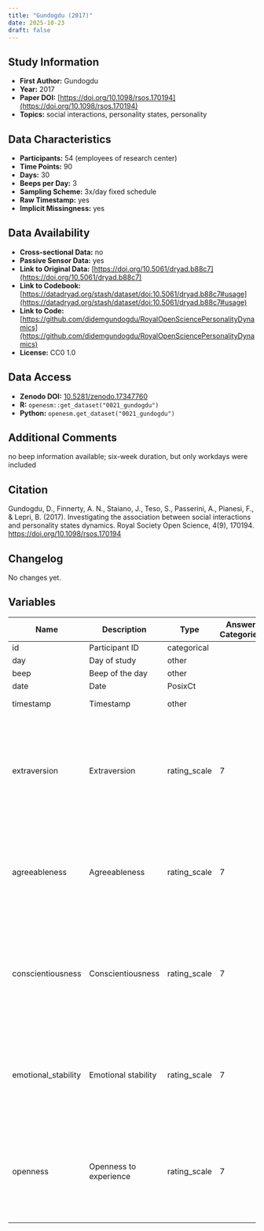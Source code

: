 ```yaml
---
title: "Gundogdu (2017)"
date: 2025-10-23
draft: false
---
```



## Study Information

- **First Author:** Gundogdu
- **Year:** 2017
- **Paper DOI:** [https://doi.org/10.1098/rsos.170194](https://doi.org/10.1098/rsos.170194)
- **Topics:** social interactions, personality states, personality

## Data Characteristics

- **Participants:** 54 (employees of research center)
- **Time Points:** 90
- **Days:** 30
- **Beeps per Day:** 3
- **Sampling Scheme:** 3x/day fixed schedule
- **Raw Timestamp:** yes
- **Implicit Missingness:** yes

## Data Availability

- **Cross-sectional Data:** no
- **Passive Sensor Data:** yes
- **Link to Original Data:** [https://doi.org/10.5061/dryad.b88c7](https://doi.org/10.5061/dryad.b88c7)
- **Link to Codebook:** [https://datadryad.org/stash/dataset/doi:10.5061/dryad.b88c7#usage](https://datadryad.org/stash/dataset/doi:10.5061/dryad.b88c7#usage)
- **Link to Code:** [https://github.com/didemgundogdu/RoyalOpenSciencePersonalityDynamics](https://github.com/didemgundogdu/RoyalOpenSciencePersonalityDynamics)
- **License:** CC0 1.0

## Data Access

- **Zenodo DOI:** [10.5281/zenodo.17347760](https://doi.org/10.5281/zenodo.17347760)
- **R:** `openesm::get_dataset("0021_gundogdu")`
- **Python:** `openesm.get_dataset("0021_gundogdu")`

## Additional Comments

no beep information available; six-week duration, but only workdays were included


## Citation

Gundogdu, D., Finnerty, A. N., Staiano, J., Teso, S., Passerini, A., Pianesi, F., & Lepri, B. (2017). Investigating the association between social interactions and personality states dynamics. Royal Society Open Science, 4(9), 170194. https://doi.org/10.1098/rsos.170194




## Changelog

No changes yet.

## Variables

| Name | Description | Type | Answer Categories | Details | Labels | Transformation | Source | Assessment Type | Construct | Comments |
|------|-------------|------|------------------|---------|--------|----------------|--------|----------------|----------|----------|
| id | Participant ID | categorical |  |  |  |  |  | ESM |  |  |
| day | Day of study | other |  |  |  |  |  | ESM |  |  |
| beep | Beep of the day | other |  |  |  |  |  | ESM |  |  |
| date | Date | PosixCt |  |  |  |  |  | ESM |  |  |
| timestamp | Timestamp | other |  | Timestamp in unix time |  |  |  | ESM |  |  |
| extraversion | Extraversion | rating_scale | 7 | ‘extraverted, enthusiastic’ and ‘reserved, quiet’ (reversed)<br><br>During the last half hour, how ... have you been? | 1 = Strongly disagree<br>7 = Strongly agree | mean-scored | Ten-Item Personality Inventory | ESM | extraversion, big five |  |
| agreeableness | Agreeableness | rating_scale | 7 | ‘sympathetic, warm’ and ‘critical, quarrelsome’ (reversed)<br>During the last half hour, how ... have you been? | 1 = Strongly disagree<br>7 = Strongly agree | mean-scored | Ten-Item Personality Inventory | ESM | agreeableness, big five |  |
| conscientiousness | Conscientiousness | rating_scale | 7 | ‘dependable, self-disciplined’ and ‘disorganized, careless’ (reversed)<br>During the last half hour, how ... have you been? | 1 = Strongly disagree<br>7 = Strongly agree | mean-scored | Ten-Item Personality Inventory | ESM | conscientiousness, big five |  |
| emotional_stability | Emotional stability | rating_scale | 7 | ‘calm, emotionally stable’ and ‘anxious, easily upset’<br>During the last half hour, how ... have you been? | 1 = Strongly disagree<br>7 = Strongly agree | mean-scored | Ten-Item Personality Inventory | ESM | neuroticism, big five |  |
| openness | Openness to experience | rating_scale | 7 | ‘open to new experiences, complex’ and ‘conventional, uncreative’ (reversed)<br>During the last half hour, how ... have you been? | 1 = Strongly disagree<br>7 = Strongly agree | mean-scored | Ten-Item Personality Inventory | ESM | openness, big five |  |
